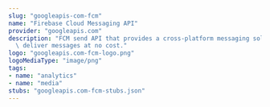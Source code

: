 ```yaml
---
slug: "googleapis-com-fcm"
name: "Firebase Cloud Messaging API"
provider: "googleapis.com"
description: "FCM send API that provides a cross-platform messaging solution to reliably\
  \ deliver messages at no cost."
logo: "googleapis.com-fcm-logo.png"
logoMediaType: "image/png"
tags:
- name: "analytics"
- name: "media"
stubs: "googleapis.com-fcm-stubs.json"
---
```

